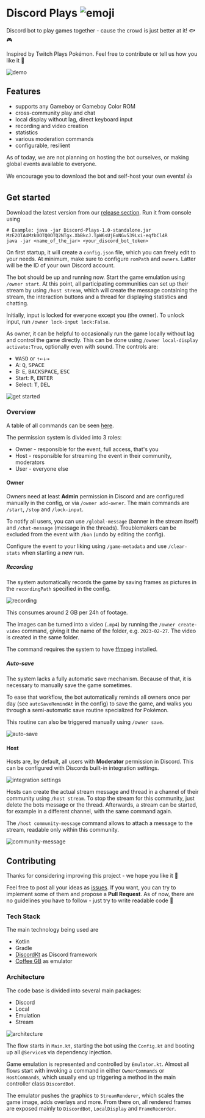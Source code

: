 # Discord Plays ![emoji](https://i.imgur.com/Hs2Wohm.png)

Discord bot to play games together - cause the crowd is just better at it! 🐟🎮

Inspired by Twitch Plays Pokémon. Feel free to contribute or tell us how you like it 🤙

![demo](https://i.imgur.com/SGTyCZC.gif)

## Features

* supports any Gameboy or Gameboy Color ROM
* cross-community play and chat
* local display without lag, direct keyboard input
* recording and video creation
* statistics
* various moderation commands
* configurable, resilient

As of today, we are not planning on hosting the bot ourselves, or making global
events available to everyone.

We encourage you to download the bot and self-host your own events! 👍

## Get started

Download the latest version from
our [release section](https://github.com/Zabuzard/Discord-Plays/releases).
Run it from console using

```shell
# Example: java -jar Discord-Plays-1.0-standalone.jar MzE2OTA4Mzk0OTQ0OTQ2NTgx.XbBkcJ.TpW6sUjEoNGv539Lxi-eqfbCl4R
java -jar <name_of_the_jar> <your_discord_bot_token>
```

On first startup, it will create a `config.json` file, which you can freely edit to your needs.
At minimum, make sure to configure `romPath` and `owners`. Latter will be the ID of your own Discord
account.

The bot should be up and running now. Start the game emulation using `/owner start`.
At this point, all participating communities can set up their stream by using `/host stream`,
which will create the message containing the stream, the interaction buttons and a thread for
displaying
statistics and chatting.

Initially, input is locked for everyone except you (the owner).
To unlock input, run `/owner lock-input lock:False`.

As owner, it can be helpful to occasionally run the game locally without lag and
control the game directly. This can be done using `/owner local-display activate:True`,
optionally even with sound. The controls are:

* <kbd>W</kbd><kbd>A</kbd><kbd>S</kbd><kbd>D</kbd>
  or <kbd>↑</kbd><kbd>←</kbd><kbd>↓</kbd><kbd>→</kbd>
* A: <kbd>Q</kbd>, <kbd>SPACE</kbd>
* B: <kbd>E</kbd>, <kbd>BACKSPACE</kbd>, <kbd>ESC</kbd>
* Start: <kbd>R</kbd>, <kbd>ENTER</kbd>
* Select: <kbd>T</kbd>, <kbd>DEL</kbd>

![get started](https://i.imgur.com/WLfyCjg.gif)

### Overview

A table of all commands can be
seen [here](https://github.com/Zabuzard/Discord-Plays/blob/master/commands.md).

The permission system is divided into 3 roles:

* Owner - responsible for the event, full access, that's you
* Host - responsible for streaming the event in their community, moderators
* User - everyone else

#### Owner

Owners need at least **Admin** permission in Discord and are configured
manually in the config, or via `/owner add-owner`. The main commands
are `/start`, `/stop` and `/lock-input`.

To notify all users, you can use `/global-message` (banner in the stream itself)
and `/chat-message` (message in the threads).
Troublemakers can be excluded from the event with `/ban` (undo by editing the config).

Configure the event to your liking using `/game-metadata` and use `/clear-stats`
when starting a new run.

##### Recording

The system automatically records the game by saving frames as pictures in the `recordingPath`
specified in the config.

![recording](https://i.imgur.com/EiEv3cB.png)

This consumes around 2 GB per 24h of footage.

The images can be turned into a video (`.mp4`) by running the `/owner create-video` command,
giving it the name of the folder, e.g. `2023-02-27`. The video is created in the same folder.

The command requires the system to have [ffmpeg](https://ffmpeg.org/) installed.

##### Auto-save

The system lacks a fully automatic save mechanism. Because of that, it is necessary to
manually save the game sometimes.

To ease that workflow, the bot automatically reminds all owners once per day
(see `autoSaveRemindAt` in the config) to save the game, and walks you through
a semi-automatic save routine specialized for Pokémon.

This routine can also be triggered manually using `/owner save`.

![auto-save](https://i.imgur.com/v8zI1V1.gif)

#### Host

Hosts are, by default, all users with **Moderator** permission in Discord.
This can be configured with Discords built-in integration settings.

![integration settings](https://i.imgur.com/3Ct0buk.png)

Hosts can create the actual stream message and thread in a channel of their community
using `/host stream`. To stop the stream for this community,
just delete the bots message or the thread. Afterwards, a stream can be started,
for example in a different channel, with the same command again.

The `/host community-message` command allows to attach a message to the stream,
readable only within this community.

![community-message](https://i.imgur.com/Kj4PwkH.png)

## Contributing

Thanks for considering improving this project - we hope you like it 🤙

Feel free to post all your ideas as [issues](https://github.com/Zabuzard/Discord-Plays/issues).
If you want, you can try to implement some of them and propose a **Pull Request**.
As of now, there are no guidelines you have to follow - just try to write readable code 🙂

### Tech Stack

The main technology being used are

* Kotlin
* Gradle
* [DiscordKt](https://github.com/DiscordKt/DiscordKt) as Discord framework
* [Coffee GB](https://github.com/trekawek/coffee-gb) as emulator

### Architecture

The code base is divided into several main packages:

* Discord
* Local
* Emulation
* Stream

![architecture](https://i.imgur.com/FPJ9Mm4.png)

The flow starts in `Main.kt`, starting the bot using the `Config.kt`
and booting up all `@Service`s via dependency injection.

Game emulation is represented and controlled by `Emulator.kt`. Almost all flows
start with invoking a command in either `OwnerCommands` or `HostCommands`, which
usually end up triggering a method in the main controller class `DiscordBot`.

The emulator pushes the graphics to `StreamRenderer`, which scales the game image,
adds overlays and more. From there on, all rendered frames are exposed mainly
to `DiscordBot`, `LocalDisplay` and `FrameRecorder`.

